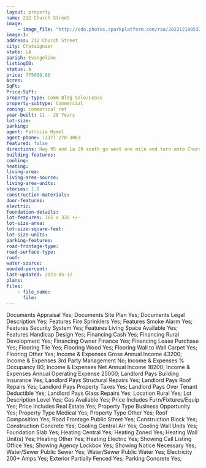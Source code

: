 ```yaml
---
layout: property
name: 212 Church Street
image:
    - image_file: "http://cdn.photos.sparkplatform.com/raa/20221218053248622996000000.jpg"
image-1:
address: 212 Church Street
city: Chataignier
state: LA
parish: Evangeline
listingID: 
status: A
price: 775000.00
Acres: 
SqFt: 
Price-SqFt: 
property-type: Comm Bldg Sale/Lease
property-subtype: Commercial
zoning: commerical ret
year-built: 11 - 20 Years
lot-size: 
parking: 
agent: Patricia Hymel
agent-phone: (337) 278-3063
featured: false
directions: Hwy 95 and La 29 south go west one mile and turn onto Church Street property will on your left just pass Genita Miller Walking Trail.
building-features: 
cooling: 
heating: 
living-area: 
living-area-source: 
living-area-units: 
stories: 1.0
construction-materials: 
door-features: 
electric: 
foundation-details: 
lot-features: 165 x 330 +/-
lot-size-area: 
lot-size-square-feet: 
lot-size-units: 
parking-features: 
road-frontage-type: 
road-surface-type: 
roof: 
water-source: 
wooded-percent: 
last-updated: 2023-05-12
plans: 
files:
    - file_name:
      file:
---
```

Documents	Appraisal	Yes;
Documents	Site Plan	Yes;
Documents	Legal Description	Yes;
Features	Fire Sprinklers	Yes;
Features	Smoke Alarm	Yes;
Features	Security System	Yes;
Features	Living Space Available	Yes;
Features	Handicap Design	Yes;
Financing	Cash	Yes;
Financing	Rural Development	Yes;
Financing	Owner Finance	Yes;
Financing	Lease Purchase	Yes;
Flooring	Tile	Yes;
Flooring	Wood	Yes;
Flooring	Wall to Wall Carpet	Yes;
Flooring	Other	Yes;
Income & Expenses	Gross Annual Income	43200;
Income & Expenses	3rd Party Management	No;
Income & Expenses	% Occupancy	80;
Income & Expenses	Net Annual Income	18200;
Income & Expenses	Annual Operating Expense	25000;
Landlord Pays	Building Insurance	Yes;
Landlord Pays	Structural Repairs	Yes;
Landlord Pays	Roof Repairs	Yes;
Landlord Pays	Property Taxes	Yes;
Landlord Pays	Over Tenant Deductible	Yes;
Landlord Pays	Glass Repairs	Yes;
Location	Rural	Yes;
Lot Description	Level	Yes;
Gas	Available	Yes;
Price Includes	Furn/Fixtures/Equip	Yes;
Price Includes	Real Estate	Yes;
Property Type	Business Opportunity	Yes;
Property Type	Medical	Yes;
Property Type	Other	Yes;
Roof	Composition	Yes;
Road Frontage	Public Street	Yes;
Construction	Block	Yes;
Construction	Concrete	Yes;
Cooling	Central Air	Yes;
Cooling	Wall Units	Yes;
Foundation	Slab	Yes;
Heating	Central	Yes;
Heating	Zoned	Yes;
Heating	Wall Unit(s)	Yes;
Heating	Other	Yes;
Heating	Electric	Yes;
Showing	Call Listing Office	Yes;
Showing	Agency Lockbox	Yes;
Showing	Notice Necessary	Yes;
Water/Sewer	Public Sewer	Yes;
Water/Sewer	Public Water	Yes;
Electricity	200+ Amps	Yes;
Exterior	Partially Fenced	Yes;
Parking	Concrete	Yes;

